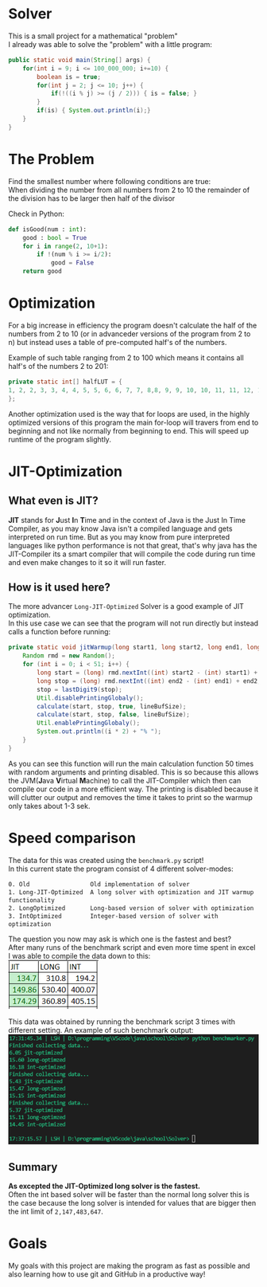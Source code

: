 # Solver
This is a small project for a mathematical "problem"  
I already was able to solve the "problem" with a little program:
```Java
public static void main(String[] args) {
    for(int i = 9; i <= 100_000_000; i+=10) {
        boolean is = true;
        for(int j = 2; j <= 10; j++) {
            if(!((i % j) >= (j / 2))) { is = false; }
        }
        if(is) { System.out.println(i);}
    }
}
```

# The Problem
Find the smallest number where following conditions are true:  
When dividing the number from all numbers from 2 to 10 the remainder of the division has to be larger then half of the divisor  

Check in Python:  
```Python
def isGood(num : int):
    good : bool = True
    for i in range(2, 10+1):
        if !(num % i >= i/2):
            good = False
    return good
```

# Optimization
For a big increase in efficiency the program doesn't calculate the half of the numbers from 2 to 10 (or in advanceder versions of the program from 2 to n) but instead uses a table of pre-computed half's of the numbers.  

Example of such table ranging from 2 to 100 which means it contains all half's of the numbers 2 to 201:
```Java
private static int[] halfLUT = {
1, 2, 2, 3, 3, 4, 4, 5, 5, 6, 6, 7, 7, 8,8, 9, 9, 10, 10, 11, 11, 12, 12, 13, 13, 14, 14, 15, 15, 16, 16, 17, 17, 18, 18, 19, 19, 20, 20, 21, 21, 22, 22, 23, 23, 24, 24, 25, 25, 26, 26, 27, 27, 28, 28, 29, 29, 30, 30, 31, 31, 32, 32, 33, 33, 34, 34, 35, 35, 36, 36, 37, 37, 38, 38, 39, 39, 40, 40, 41, 41, 42, 42, 43, 43, 44, 44, 45, 45, 46, 46, 47, 47, 48, 48, 49, 49, 50, 50, 51, 51, 52, 52, 53, 53, 54, 54, 55, 55, 56, 56, 57, 57, 58, 58, 59, 59, 60, 60, 61, 61, 62, 62, 63, 63, 64, 64, 65, 65, 66, 66, 67, 67, 68, 68, 69, 69, 70, 70, 71, 71, 72, 72, 73, 73, 74, 74, 75, 75, 76, 76, 77, 77, 78, 78, 79, 79, 80, 80, 81, 81, 82, 82, 83, 83, 84, 84, 85, 85, 86, 86, 87, 87, 88, 88, 89, 89, 90, 90, 91, 91, 92, 92, 93, 93, 94, 94, 95, 95, 96, 96, 97, 97, 98, 98, 99, 99, 100, 100
};
```

Another optimization used is the way that for loops are used, in the highly optimized versions of this program the main for-loop will travers from end to beginning and not like normally from beginning to end.
This will speed up runtime of the program slightly.

# JIT-Optimization
## What even is JIT?
**JIT** stands for **J**ust **I**n **T**ime and in the context of Java is the Just In Time Compiler, as you may know Java isn't a compiled language and gets interpreted on run time.
But as you may know from pure interpreted languages like python performance is not that great, that's why java has the JIT-Compiler its a smart compiler that will compile the code during run time and even make changes to it so it will run faster.  

## How is it used here?
The more advancer `Long-JIT-Optimized` Solver is a good example of JIT optimization.  
In this use case we can see that the program will not run directly but instead calls a function before running:
```Java
private static void jitWarmup(long start1, long start2, long end1, long end2, int lineBufSize) {
    Random rmd = new Random();
    for (int i = 0; i < 51; i++) {
        long start = (long) rmd.nextInt((int) start2 - (int) start1) + start2;
        long stop = (long) rmd.nextInt((int) end2 - (int) end1) + end2;
        stop = lastDigit9(stop);
        Util.disablePrintingGlobaly();
        calculate(start, stop, true, lineBufSize);
        calculate(start, stop, false, lineBufSize);
        Util.enablePrintingGlobaly();
        System.out.println((i * 2) + "% ");
    }
}
```
As you can see this function will run the main calculation function 50 times with random arguments and printing disabled.
This is so because this allows the JVM(**J**ava **V**irtual **M**achine) to call the JIT-Compiler which then can compile our code in a more efficient way. The printing is disabled because it will clutter our output and removes the time it takes to print so the warmup only takes about 1-3 sek.

# Speed comparison
The data for this was created using the `benchmark.py` script!  
In this current state the program consist of 4 different solver-modes:
```
0. Old                 Old implementation of solver
1. Long-JIT-Optimized  A long solver with optimization and JIT warmup functionality
2. LongOptimized       Long-based version of solver with optimization
3. IntOptimized        Integer-based version of solver with optimization
```
The question you now may ask is which one is the fastest and best?  
After many runs of the benchmark script and even more time spent in excel I was able to compile the data down to this:  
![result](images/speed-comparison.png)

This data was obtained by running the benchmark script 3 times with different setting.
An example of such benchmark output:  
![benchmark](images/benchmark-out.png)

## Summary
**As excepted the JIT-Optimized long solver is the fastest.**  
Often the int based solver will be faster than the normal long solver this is the case because the long solver is intended for values that are bigger then the int limit of `2,147,483,647`.

# Goals
My goals with this project are making the program as fast as possible and also learning how to use git and GitHub in a productive way!

